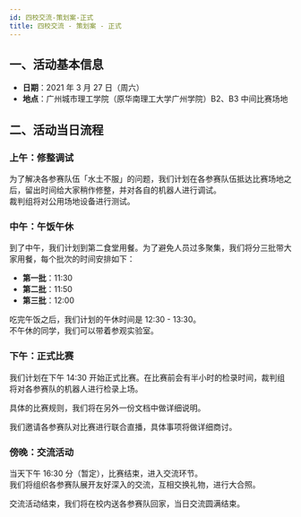 ```yaml
---
id: 四校交流-策划案-正式
title: 四校交流 - 策划案 - 正式
---
```


## 一、活动基本信息

- **日期**：2021 年 3 月 27 日（周六）
- **地点**：广州城市理工学院（原华南理工大学广州学院）B2、B3 中间比赛场地

## 二、活动当日流程

### 上午：修整调试

为了解决各参赛队伍「水土不服」的问题，我们计划在各参赛队伍抵达比赛场地之后，留出时间给大家稍作修整，并对各自的机器人进行调试。  
裁判组将对公用场地设备进行测试。

### 中午：午饭午休

到了中午，我们计划到第二食堂用餐。为了避免人员过多聚集，我们将分三批带大家用餐，每个批次的时间安排如下：

- **第一批**：11:30
- **第二批**：11:50
- **第三批**：12:00

吃完午饭之后，我们计划的午休时间是 12:30 - 13:30。  
不午休的同学，我们可以带着参观实验室。

### 下午：正式比赛

我们计划在下午 14:30 开始正式比赛。在比赛前会有半小时的检录时间，裁判组将对各参赛队的机器人进行检录上场。

具体的比赛规则，我们将在另外一份文档中做详细说明。

我们邀请各参赛队对比赛进行联合直播，具体事项将做详细商讨。

### 傍晚：交流活动

当天下午 16:30 分（暂定），比赛结束，进入交流环节。  
我们将组织各参赛队展开友好深入的交流，互相交换礼物，进行大合照。

交流活动结束，我们将在校内送各参赛队回家，当日交流圆满结束。
